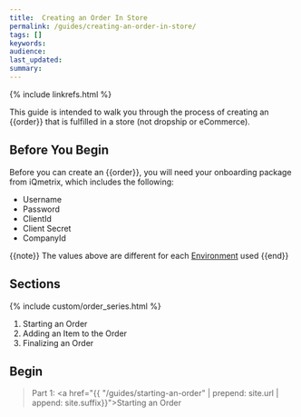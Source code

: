 ```yaml
---
title:  Creating an Order In Store
permalink: /guides/creating-an-order-in-store/
tags: []
keywords: 
audience: 
last_updated: 
summary: 
---
```


{% include linkrefs.html %}

This guide is intended to walk you through the process of creating an {{order}} that is fulfilled in a store (not dropship or eCommerce). 

## Before You Begin

Before you can create an {{order}}, you will need your onboarding package from iQmetrix, which includes the following:

* Username
* Password
* ClientId
* Client Secret
* CompanyId

{{note}}
The values above are different for each <a href="http://developers.iqmetrix.com/api/environments/">Environment</a> used
{{end}}

## Sections

{% include custom/order_series.html %}

1. Starting an Order 
2. Adding an Item to the Order
3. Finalizing an Order

## Begin

> Part 1: <a href="{{ "/guides/starting-an-order" | prepend: site.url | append: site.suffix}}">Starting an Order</a>